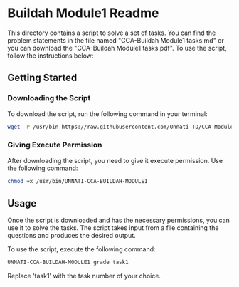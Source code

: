 # Buildah Module1 Readme

This directory contains a script to solve a set of tasks. You can find the problem statements in the file named "CCA-Buildah Module1 tasks.md" or you can download the "CCA-Buildah Module1 tasks.pdf". To use the script, follow the instructions below:

## Getting Started

### Downloading the Script

To download the script, run the following command in your terminal:

```bash
wget -P /usr/bin https://raw.githubusercontent.com/Unnati-TD/CCA-Modules/main/Buildah/Module1/UNNATI-CCA-BUILDAH-MODULE1
```

### Giving Execute Permission

After downloading the script, you need to give it execute permission. Use the following command:

```bash
chmod +x /usr/bin/UNNATI-CCA-BUILDAH-MODULE1
```

## Usage

Once the script is downloaded and has the necessary permissions, you can use it to solve the tasks. The script takes input from a file containing the questions and produces the desired output.

To use the script, execute the following command:

```bash
UNNATI-CCA-BUILDAH-MODULE1 grade task1
```

Replace 'task1' with the task number of your choice.
